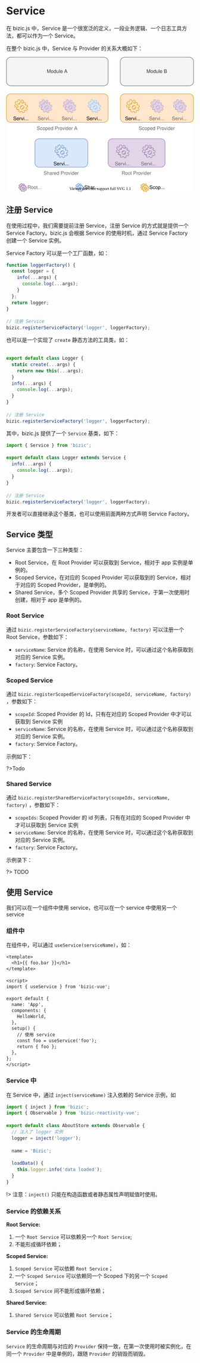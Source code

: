 # Service

在 bizic.js 中，Service 是一个很宽泛的定义，一段业务逻辑、一个日志工具方法，都可以作为一个 Service。

在整个 bizic.js 中，Service 与 Provider 的关系大概如下：

![Provider Tree](_media/service.drawio.svg )

## 注册 Service

在使用过程中，我们需要提前注册 Service，注册 Service 的方式就是提供一个 Service Factory。bizic.js 会根据 Service 的使用时机，通过 Service Factory 创建一个 Service 实例。

Service Factory 可以是一个工厂函数，如：

```js
function loggerFactory() {
  const logger = {
    info(...args) {
      console.log(...args);
    }
  };
  return logger;
}

// 注册 Service
bizic.registerServiceFactory('logger', loggerFactory);
```

也可以是一个实现了 `create` 静态方法的工具类，如：

```js

export default class Logger {
  static create(...args) {
    return new this(...args);
  }
  info(...args) {
    console.log(...args);
  }
}

// 注册 Service
bizic.registerServiceFactory('logger', loggerFactory);

```

其中，bizic.js 提供了一个 `Service` 基类，如下：

```js 
import { Service } from 'bizic';

export default class Logger extends Service {
  info(...args) {
    console.log(...args);
  }
}

// 注册 Service
bizic.registerServiceFactory('logger', loggerFactory);

```

开发者可以直接继承这个基类，也可以使用前面两种方式声明 Service Factory。

## Service 类型

Service 主要包含一下三种类型：

- Root Service，在 Root Provider 可以获取到 Service，相对于 app 实例是单例的。
- Scoped Service，在对应的 Scoped Provider 可以获取到的 Service，相对于对应的 Scoped  Provider，是单例的。
- Shared Service，多个 Scoped Provider 共享的 Service，于第一次使用时创建，相对于 app 是单例的。

### Root Service

通过 `bizic.registerServiceFactory(serviceName, factory)` 可以注册一个 Root Service，参数如下：
- `serviceName`: Service 的名称，在使用 Service 时，可以通过这个名称获取到对应的 Service 实例。
- `factory`: Service Factory。

### Scoped Service

通过 `bizic.registerScopedServiceFactory(scopeId, serviceName, factory)` ，参数如下：

- `scopeId`: Scoped Provider 的 Id，只有在对应的 Scoped Provider 中才可以获取到 Service 实例
- `serviceName`: Service 的名称，在使用 Service 时，可以通过这个名称获取到对应的 Service 实例。
- `factory`: Service Factory。

示例如下：

?>Todo

### Shared Service

通过 `bizic.registerSharedServiceFactory(scopeIds, serviceName, factory)` ，参数如下：

- `scopeIds`: Scoped Provider 的 id 列表，只有在对应的 Scoped Provider 中才可以获取到 Service 实例
- `serviceName`: Service 的名称，在使用 Service 时，可以通过这个名称获取到对应的 Service 实例。
- `factory`: Service Factory。

示例录下：

?> TODO

## 使用 Service

我们可以在一个组件中使用 service，也可以在一个 service 中使用另一个 service

### 组件中
在组件中，可以通过 `useService(serviceName)`，如：

```vue
<template>
  <h1>{{ foo.bar }}</h1>
</template>

<script>
import { useService } from 'bizic-vue';

export default {
  name: 'App',
  components: {
    HelloWorld,
  },
  setup() {
    // 使用 service
    const foo = useService('foo');
    return { foo };
  },
};
</script>
```
### Service 中
在 Service 中，通过 `inject(serviceName)` 注入依赖的 Service 示例，如

```js
import { inject } from 'bizic';
import { Observable } from 'bizic-reactivity-vue';

export default class AboutStore extends Observable {
  // 注入了 logger 实例
  logger = inject('logger');

  name = 'Bizic';

  loadData() {
    this.logger.info('data loaded');
  }
}
```
!> 注意：`inject()` 只能在构造函数或者静态属性声明赋值时使用。

### Service 的依赖关系

**Root Service:** 
1. 一个 `Root Service` 可以依赖另一个 `Root Service`;
2. 不能形成循环依赖；

**Scoped Service:**
1. `Scoped Service` 可以依赖 `Root Service`；
2. 一个 `Scoped Service` 可以依赖同一个 Scoped 下的另一个 `Scoped Service`；
3. `Scoped Service` 间不能形成循环依赖；

**Shared Service:**
1. `Shared Service` 可以依赖 `Root Service`；

### Service 的生命周期

`Service` 的生命周期与对应的 `Provider` 保持一致，在第一次使用时被实例化，在同一个 `Provider` 中是单例的，跟随 `Provider` 的销毁而销毁。